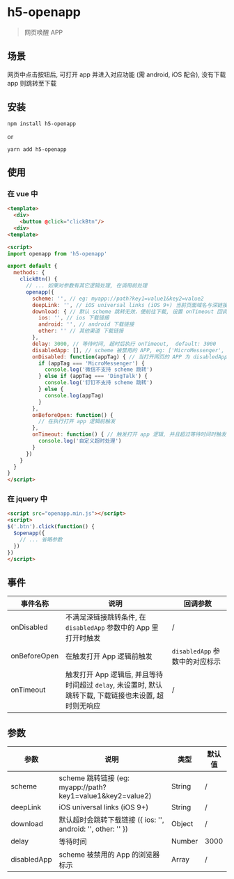 # h5-openapp

> 网页唤醒 APP

## 场景

网页中点击按钮后, 可打开 app 并进入对应功能 (需 android, iOS 配合), 没有下载 app 则跳转至下载


## 安装

```
npm install h5-openapp
```
or
```
yarn add h5-openapp
```

## 使用

### 在 vue 中

```html
<template>
  <div>
    <button @click="clickBtn"/>  
  <div>
<template>

<script>
import openapp from 'h5-openapp'

export default {
  methods: {
    clickBtn() {
      // ... 如果对参数有其它逻辑处理, 在调用前处理
      openapp({
        scheme: '', // eg: myapp://path?key1=value1&key2=value2
        deepLink: '', // iOS universal links (iOS 9+) 当前页面域名与深链接域名需要不一致
        download: { // 默认 scheme 跳转无效，便前往下载, 设置 onTimeout 回调时, 不执行下载逻辑
          ios: '', // ios 下载链接
          android: '', // android 下载链接
          other: '' // 其他渠道 下载链接
        },
        delay: 3000, // 等待时间, 超时后执行 onTimeout,  default: 3000
        disabledApp: [], // scheme 被禁用的 APP, eg: ['MicroMessenger', 'DingTalk', '...'] (iOS 9+ 深链接不会被禁)
        onDisabled: function(appTag) { // 当打开网页的 APP 为 disabledApp 中的任一个，并且未设置深链接时
          if (appTag === 'MicroMessenger') {
            console.log('微信不支持 scheme 跳转')
          } else if (appTag === 'DingTalk') {
            console.log('钉钉不支持 scheme 跳转')
          } else {
            console.log(appTag)
          }
        },
        onBeforeOpen: function() {
          // 在执行打开 app 逻辑前触发
        },
        onTimeout: function() { // 触发打开 app 逻辑, 并且超过等待时间时触发, 未设置的情况下, 如果设置了下载链接, 则默认跳转下载链接
          console.log('自定义超时处理')
        }
      })
    }
  }
}
</script>
```

### 在 jquery 中

```html
<script src="openapp.min.js"></script>
<script>
$('.btn').click(function() {
  $openapp({
    // ... 省略参数
  })
})
</script>
```

## 事件
| 事件名称 | 说明 | 回调参数 |
| ------ | ------ | ------ |
| onDisabled | 不满足深链接跳转条件, 在 `disabledApp` 参数中的 App 里打开时触发 | / |
| onBeforeOpen | 在触发打开 App 逻辑前触发 | `disabledApp` 参数中的对应标示 |
| onTimeout | 触发打开 App 逻辑后, 并且等待时间超过 `delay`, 未设置时, 默认跳转下载, 下载链接也未设置, 超时则无响应 | / |

## 参数
| 参数 | 说明 | 类型 | 默认值 |
| ------ | ------ | ------ | ----- |
| scheme | scheme 跳转链接 (eg: myapp://path?key1=value1&key2=value2) | String | / |
| deepLink | iOS universal links (iOS 9+) | String | / |
| download | 默认超时会跳转下载链接 ({ ios: '', android: '', other: '' }) | Object | / |
| delay | 等待时间 | Number | 3000 |
| disabledApp | scheme 被禁用的 App 的浏览器标示 | Array | / |
